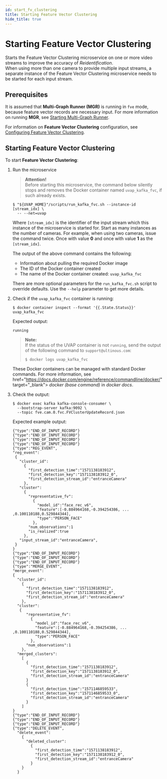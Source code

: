 ```yaml
---
id: start_fv_clustering
title: Starting Feature Vector Clustering
hide_title: true
---
```


# Starting Feature Vector Clustering

Starts the Feature Vector Clustering microservice on one or more video streams to 
improve the accuracy of _Reidentification_.  
When using more than one camera to provide multiple input streams, a separate instance 
of the Feature Vector Clustering microservice needs to be started for each input 
stream.

## Prerequisites

It is assumed that **Multi-Graph Runner (MGR)** is running in `fve` mode,
because feature vector  records are necessary input. For more information on
running **MGR**, see [Starting Multi-Graph Runner].

For information on **Feature Vector Clustering** configuration, see
[Configuring Feature Vector Clustering].
  
## Starting Feature Vector Clustering

To start **Feature Vector Clustering**:

1. Run the microservice

   > **Attention!**  
   Before starting this microservice, the command below silently stops and
   removes the Docker container named `uvap_kafka_fvc`, if such already exists.

   ```
   $ "${UVAP_HOME}"/scripts/run_kafka_fvc.sh --instance-id [stream_idx] \
     -- --net=uvap
   ```

   Where `[stream_idx]` is the identifier of the input stream which this 
   instance of the microservice is started for. Start as many instances as the number 
   of cameras. For example, when using two cameras, issue the command twice. Once 
   with value **0** and once with value **1** as the `[stream_idx]`.

   The output of the above command contains the following:
   * Information about pulling the required Docker image
   * The ID of the Docker container created
   * The name of the Docker container created: `uvap_kafka_fvc`

   There are more optional parameters for the `run_kafka_fvc.sh` script to
   override defaults. Use the `--help` parameter to get more details.

1. Check if the `uvap_kafka_fvc` container is running:

   ```
   $ docker container inspect --format '{{.State.Status}}' uvap_kafka_fvc
   ```

   Expected output:

   ```
   running
   ```

   > **Note:**  
   If the status of the UVAP container is not `running`, send the output of
   the following command to `support@ultinous.com`:
   >```
   >$ docker logs uvap_kafka_fvc
   >```

   These Docker containers can be managed with standard Docker commands.
   For more information, see
   <a>
   href="https://docs.docker.com/engine/reference/commandline/docker/"
   target="_blank">
   <i>docker (base command)</i>
   </a> in _docker docs_.

1. Check the output:

   ```
   $ docker exec kafka kafka-console-consumer \
     --bootstrap-server kafka:9092 \
     --topic fve.cam.0.fvc.FVClusterUpdateRecord.json  
   ```

   Expected example output:

   ```
   {"type":"END_OF_INPUT_RECORD"}
   {"type":"END_OF_INPUT_RECORD"}
   {"type":"END_OF_INPUT_RECORD"}
   {"type":"END_OF_INPUT_RECORD"}
   {"type":"REG_EVENT",
   "reg_event":
    {
      "cluster_id":
        {
          "first_detection_time":"1571138183912",
          "first_detection_key":"1571138183912_0",
          "first_detection_stream_id":"entranceCamera"
        },
      "cluster":
        {
          "representative_fv":
            {
              "model_id":"face_rec_v6",
              "feature":[-0.884964168,-0.394254386, ... ,0.100110188,0.529844344],
              "type":"PERSON_FACE"
            },
          "num_observations":1
          "is_realized":true
        },
      "input_stream_id":"entranceCamera",
    }
   }
   {"type":"END_OF_INPUT_RECORD"}
   {"type":"END_OF_INPUT_RECORD"}
   {"type":"END_OF_INPUT_RECORD"}
   {"type":"MERGE_EVENT",
   "merge_event":
   {
     "cluster_id":
       {
         "first_detection_time":"1571138183912",
         "first_detection_key":"1571138183912_0",
         "first_detection_stream_id":"entranceCamera"
       },
     "cluster":
      {
         "representative_fv":
           {
             "model_id":"face_rec_v6",
             "feature":[-0.884964168,-0.394254386, ... ,0.100110188,0.529844344],
             "type":"PERSON_FACE"
           },
         "num_observations":1
       },
     "merged_clusters":
       [
         {
           "first_detection_time":"1571138183912",
           "first_detection_key":"1571138183912_0",
           "first_detection_stream_id":"entranceCamera"
         }
         {
           "first_detection_time":"1571146859533",
           "first_detection_key":"1571146859533_0",
           "first_detection_stream_id":"entranceCamera"
         }
       ]
   }
   {"type":"END_OF_INPUT_RECORD"}
   {"type":"END_OF_INPUT_RECORD"}
   {"type":"END_OF_INPUT_RECORD"}
   {"type":"DELETE_EVENT",
     "delete_event":
       {
         "deleted_cluster":
           {
             "first_detection_time":"1571138183912",
             "first_detection_key":"1571138183912_0",
             "first_detection_stream_id":"entranceCamera"
           }
       }
     }
   ```

[Configuring UVAP]: ../demo/demo_overview.md#configuring-uvap
[Starting Multi-Graph Runner]: start_mgr.md#starting-multi-graph-runner
[Configuring Feature Vector Clustering]: conf_cluster.md
